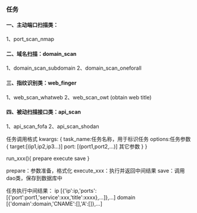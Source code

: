 ### 任务

#### 一、主动端口扫描类：
1、port_scan_nmap


#### 二、域名扫描：domain_scan
1、domain_scan_subdomain
2、domain_scan_oneforall

#### 三、指纹识别类：web_finger
1、web_scan_whatweb
2、web_scan_owt (obtain web title)

#### 四、被动扫描接口类：api_scan
1、api_scan_fofa
2、api_scan_shodan

任务调用格式
kwargs:
    {
        task_name:任务名称，用于标识任务
        options:任务参数
        {
            target:[(ip1,ip2,ip3...)]
            port:   [(port1,port2,...)]
            其它参数
        }
    }

run_xxx(){
    prepare
    execute
    save
}

prepare：参数准备，格式化
execute_xxx：执行并返回中间结果
save：调用dao类，保存到数据库中


任务执行中间结果：
ip
[{'ip':ip,'ports':[{'port':port1,'service':xxx,'title':xxxx},...]},...]
domain
[{'domain':domain,'CNAME':[],'A':[]},...]
